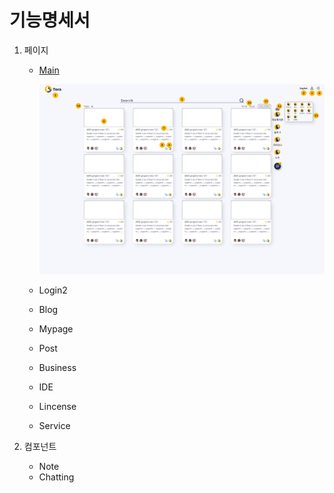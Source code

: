 # 기능명세서



1. 페이지

   - [Main](/docs/MainPage.md)

     ![Mainpage](/docs/image/MainPage.png)

     

   - Login2

   - Blog

   - Mypage

   - Post

   - Business

   - IDE

   - Lincense

   - Service



2. 컴포넌트
   - Note
   - Chatting
